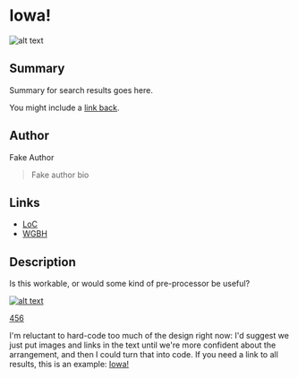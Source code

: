 # Iowa!

![alt text](http://mlamedia01.wgbh.org/aapb/thumbnail/cpb-aacip_37-010p2nvv.jpg)

## Summary

Summary for search results goes here.

You might include a [link back](/exhibits/iowa).

## Author

Fake Author

> Fake author bio

## Links

- [LoC](http://loc.gov)
- [WGBH](http://wgbh.org)

## Description

Is this workable, or would some kind of pre-processor be useful?

[![alt text](/thumbnails/cpb-aacip_37-31cjt2qs)](/catalog/cpb-aacip_37-31cjt2qs "item 1 summary")

[456](/catalog/cpb-aacip_37-010p2nvv "Item 2 summary")


I'm reluctant to hard-code too much of the design right now: 
I'd suggest we just put images and links in the text until we're more confident
about the arrangement, and then I could turn that into code.
If you need a link to all results, this is an example: 
[Iowa!](/catalog?f[exhibits][]=Iowa!&view=gallery)